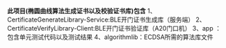 **此项目(椭圆曲线算法生成证书以及校验证书库)包含**
1、CertificateGenerateLibrary-Service:BLE开门证书生成库（服务端）
2、CertificateVerifyLibrary-Client:BLE开门证书验证库（A20门口机）
3、app ：包含单元测试代码以及测试结果
4、algorithmlib：ECDSA所需的算法库文件


